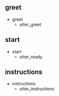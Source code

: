 ## greet
* greet
  - utter_greet

## start
* start
  - utter_ready

## instructions
* instructions
  - utter_instructions
